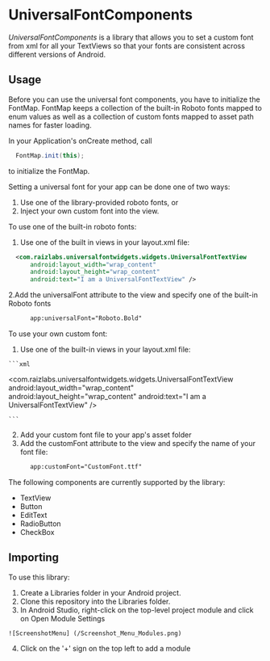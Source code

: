 # UniversalFontComponents

*UniversalFontComponents* is a library that allows you to set a custom font from xml for all your TextViews so that your fonts are consistent across different versions of Android.  

## Usage
Before you can use the universal font components, you have to initialize the FontMap.  FontMap keeps a collection of the built-in Roboto fonts mapped to enum values as well as a collection of custom fonts mapped to asset path names for faster loading.

In your Application's onCreate method, call

```java
  FontMap.init(this);
```

to initialize the FontMap.

Setting a universal font for your app can be done one of two ways:
  1. Use one of the library-provided roboto fonts, or
  2. Inject your own custom font into the view.

To use one of the built-in roboto fonts:
  1. Use one of the built in views in your layout.xml file:

```xml
  <com.raizlabs.universalfontwidgets.widgets.UniversalFontTextView
      android:layout_width="wrap_content"
      android:layout_height="wrap_content"
      android:text="I am a UniversalFontTextView" />

```
  2.Add the universalFont attribute to the view and specify one of the built-in Roboto fonts
```xml
      app:universalFont="Roboto.Bold"
```

To use your own custom font:
  1. Use one of the built-in views in your layout.xml file:

    ```xml
  <com.raizlabs.universalfontwidgets.widgets.UniversalFontTextView
      android:layout_width="wrap_content"
      android:layout_height="wrap_content"
      android:text="I am a UniversalFontTextView" />

    ```
  2. Add your custom font file to your app's asset folder
  3. Add the customFont attribute to the view and specify the name of your font file:

```xml
      app:customFont="CustomFont.ttf"
```

The following components are currently supported by the library:
  * TextView
  * Button
  * EditText
  * RadioButton
  * CheckBox

## Importing
To use this library:
  1. Create a Libraries folder in your Android project.
  2. Clone this repository into the Libraries folder.
  3. In Android Studio, right-click on the top-level project module and click on Open Module Settings
  
    ![ScreenshotMenu] (/Screenshot_Menu_Modules.png)

  4. Click on the '+' sign on the top left to add a module

